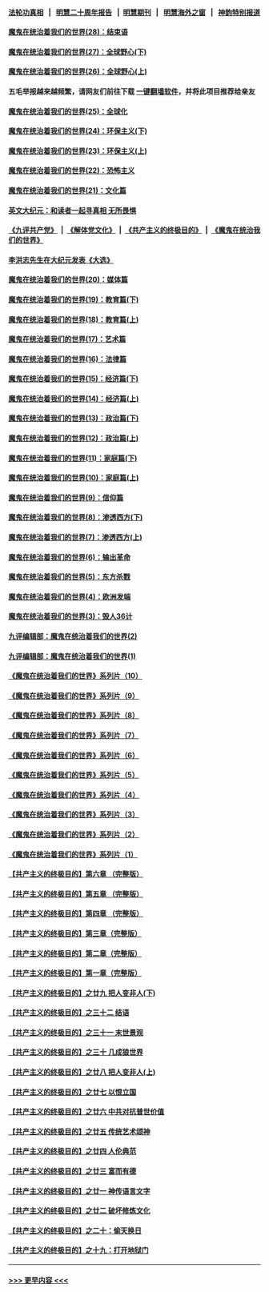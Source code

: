 #### [法轮功真相](https://github.com/gfw-breaker/truth/blob/master/README.md?t=0) &nbsp;&nbsp;|&nbsp;&nbsp; [明慧二十周年报告](https://github.com/gfw-breaker/mh-reports/blob/master/README.md?t=0) &nbsp;&nbsp;|&nbsp;&nbsp;[明慧期刊](https://github.com/gfw-breaker/mh-qikan) &nbsp;&nbsp;|&nbsp;&nbsp; [明慧海外之窗](https://github.com/gfw-breaker/mh-news/blob/master/README.md?t=0) &nbsp;&nbsp;|&nbsp;&nbsp; [神韵特别报道](https://github.com/gfw-breaker/mh-news/blob/master/shenyun.md?t=0)
#### [魔鬼在统治着我们的世界(28)：结束语](../pages/nsc422/n10936246.md?t=06272101) 
#### [魔鬼在统治着我们的世界(27)：全球野心(下)](../pages/nsc422/n10928319.md?t=06272101) 
#### [魔鬼在统治着我们的世界(26)：全球野心(上)](../pages/nsc422/n10900318.md?t=06272101) 
#### 五毛举报越来越频繁，请网友们前往下载 [一键翻墙软件](https://github.com/gfw-breaker/ssr-accounts)，并将此项目推荐给亲友
#### [魔鬼在统治着我们的世界(25)：全球化](../pages/nsc422/n10788205.md?t=06272101) 
#### [魔鬼在统治着我们的世界(24)：环保主义(下)](../pages/nsc422/n10695307.md?t=06272101) 
#### [魔鬼在统治着我们的世界(23)：环保主义(上)](../pages/nsc422/n10688613.md?t=06272101) 
#### [魔鬼在统治着我们的世界(22)：恐怖主义](../pages/nsc422/n10614727.md?t=06272101) 
#### [魔鬼在统治着我们的世界(21)：文化篇](../pages/nsc422/n10597706.md?t=06272101) 
#### [英文大纪元：和读者一起寻真相 无所畏惧](../pages/nsc422/n12542027.md?t=06272101) 
#### [《九评共产党》](https://github.com/begood0513/9ping.md/blob/master/README.md) &nbsp;|&nbsp; [《解体党文化》](../../../../jtdwh.md/blob/master/README.md)  &nbsp;|&nbsp; [《共产主义的终极目的》](../../../../gczydzjmd.md/blob/master/README.md) &nbsp;|&nbsp; [《魔鬼在统治我们的世界》](../../../../mgztzwmdsj.md/blob/master/README.md) 
#### [李洪志先生在大纪元发表《大选》](../pages/nsc422/n12534746.md?t=06272101) 
#### [魔鬼在统治着我们的世界(20)：媒体篇](../pages/nsc422/n10586579.md?t=06272101) 
#### [魔鬼在统治着我们的世界(19)：教育篇(下)](../pages/nsc422/n10564808.md?t=06272101) 
#### [魔鬼在统治着我们的世界(18)：教育篇(上)](../pages/nsc422/n10526970.md?t=06272101) 
#### [魔鬼在统治着我们的世界(17)：艺术篇](../pages/nsc422/n10499093.md?t=06272101) 
#### [魔鬼在统治着我们的世界(16)：法律篇](../pages/nsc422/n10485969.md?t=06272101) 
#### [魔鬼在统治着我们的世界(15)：经济篇(下)](../pages/nsc422/n10469975.md?t=06272101) 
#### [魔鬼在统治着我们的世界(14)：经济篇(上)](../pages/nsc422/n10457370.md?t=06272101) 
#### [魔鬼在统治着我们的世界(13)：政治篇(下)](../pages/nsc422/n10448270.md?t=06272101) 
#### [魔鬼在统治着我们的世界(12)：政治篇(上)](../pages/nsc422/n10444576.md?t=06272101) 
#### [魔鬼在统治着我们的世界(11)：家庭篇(下)](../pages/nsc422/n10440961.md?t=06272101) 
#### [魔鬼在统治着我们的世界(10)：家庭篇(上)](../pages/nsc422/n10435448.md?t=06272101) 
#### [魔鬼在统治着我们的世界(9)：信仰篇](../pages/nsc422/n10432159.md?t=06272101) 
#### [魔鬼在统治着我们的世界(8)：渗透西方(下)](../pages/nsc422/n10429603.md?t=06272101) 
#### [魔鬼在统治着我们的世界(7)：渗透西方(上)](../pages/nsc422/n10426013.md?t=06272101) 
#### [魔鬼在统治着我们的世界(6)：输出革命](../pages/nsc422/n10421536.md?t=06272101) 
#### [魔鬼在统治着我们的世界(5)：东方杀戮](../pages/nsc422/n10417707.md?t=06272101) 
#### [魔鬼在统治着我们的世界(4)：欧洲发端](../pages/nsc422/n10414890.md?t=06272101) 
#### [魔鬼在统治着我们的世界(3)：毁人36计](../pages/nsc422/n10411583.md?t=06272101) 
#### [九评编辑部：魔鬼在统治着我们的世界(2)](../pages/nsc422/n10410036.md?t=06272101) 
#### [九评编辑部：魔鬼在统治着我们的世界(1)](../pages/nsc422/n10406825.md?t=06272101) 
#### [《魔鬼在统治着我们的世界》系列片（10）](../pages/nsc422/n12292670.md?t=06272101) 
#### [《魔鬼在统治着我们的世界》系列片（9）](../pages/nsc422/n12290859.md?t=06272101) 
#### [《魔鬼在统治着我们的世界》系列片（8）](../pages/nsc422/n12287445.md?t=06272101) 
#### [《魔鬼在统治着我们的世界》系列片（7）](../pages/nsc422/n12283425.md?t=06272101) 
#### [《魔鬼在统治着我们的世界》系列片（6）](../pages/nsc422/n12282314.md?t=06272101) 
#### [《魔鬼在统治着我们的世界》系列片（5）](../pages/nsc422/n12281419.md?t=06272101) 
#### [《魔鬼在统治着我们的世界》系列片（4）](../pages/nsc422/n12274024.md?t=06272101) 
#### [《魔鬼在统治着我们的世界》系列片（3）](../pages/nsc422/n12271322.md?t=06272101) 
#### [《魔鬼在统治着我们的世界》系列片（2）](../pages/nsc422/n12269049.md?t=06272101) 
#### [《魔鬼在统治着我们的世界》系列片（1）](../pages/nsc422/n12267575.md?t=06272101) 
#### [【共产主义的终极目的】第六章 （完整版）](../pages/nsc422/n11428913.md?t=06272101) 
#### [【共产主义的终极目的】第五章 （完整版）](../pages/nsc422/n11428912.md?t=06272101) 
#### [【共产主义的终极目的】第四章 （完整版）](../pages/nsc422/n11428907.md?t=06272101) 
#### [【共产主义的终极目的】第三章（完整版）](../pages/nsc422/n11428848.md?t=06272101) 
#### [【共产主义的终极目的】第二章（完整版）](../pages/nsc422/n11428831.md?t=06272101) 
#### [【共产主义的终极目的】第一章（完整版）](../pages/nsc422/n11417651.md?t=06272101) 
#### [【共产主义的终极目的】之廿九 把人变非人(下)](../pages/nsc422/n11344140.md?t=06272101) 
#### [【共产主义的终极目的】之三十二 结语](../pages/nsc422/n11360535.md?t=06272101) 
#### [【共产主义的终极目的】之三十一 末世景观](../pages/nsc422/n11351129.md?t=06272101) 
#### [【共产主义的终极目的】之三十 几成狼世界](../pages/nsc422/n11348280.md?t=06272101) 
#### [【共产主义的终极目的】之廿八 把人变非人(上)](../pages/nsc422/n11340492.md?t=06272101) 
#### [【共产主义的终极目的】之廿七 以恨立国](../pages/nsc422/n11336944.md?t=06272101) 
#### [【共产主义的终极目的】之廿六 中共对抗普世价值](../pages/nsc422/n11324785.md?t=06272101) 
#### [【共产主义的终极目的】之廿五 传统艺术颂神](../pages/nsc422/n11296396.md?t=06272101) 
#### [【共产主义的终极目的】之廿四 人伦典范](../pages/nsc422/n11296397.md?t=06272101) 
#### [【共产主义的终极目的】之廿三 富而有德](../pages/nsc422/n11283598.md?t=06272101) 
#### [【共产主义的终极目的】之廿一 神传语言文字](../pages/nsc422/n11263265.md?t=06272101) 
#### [【共产主义的终极目的】之廿二 破坏修炼文化](../pages/nsc422/n11245728.md?t=06272101) 
#### [【共产主义的终极目的】之二十：偷天换日](../pages/nsc422/n11238846.md?t=06272101) 
#### [【共产主义的终极目的】之十九：打开地狱门](../pages/nsc422/n11206376.md?t=06272101) 

----
#### [ >>> 更早内容 <<< ](../indexes/nsc422-earlier.md)
